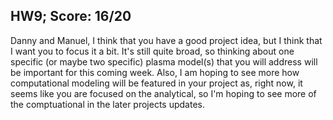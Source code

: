 ## HW9; Score: 16/20

Danny and Manuel, I think that you have a good project idea, but I think that I want you to focus it a bit. It's still quite broad, so thinking about one specific (or maybe two specific) plasma model(s) that you will address will be important for this coming week. Also, I am hoping to see more how computational modeling will be featured in your project as, right now, it seems like you are focused on the analytical, so I'm hoping to see more of the comptuational in the later projects updates.
